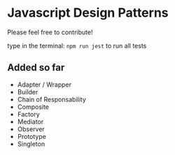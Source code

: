 # Javascript Design Patterns

Please feel free to contribute!

type in the terminal: 
`npm run jest` to run all tests

## Added so far
- Adapter / Wrapper
- Builder
- Chain of Responsability
- Composite
- Factory
- Mediator
- Observer
- Prototype
- Singleton
